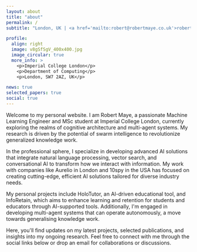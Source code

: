 ```yaml
---
layout: about
title: "about"
permalink: /
subtitle: "London, UK | <a href='mailto:robert@robertmaye.co.uk'>robert@robertmaye.co.uk</a> | Motivated by the synergy of AI and human cognition."

profile:
  align: right
  image: v8gSfSgV_400x400.jpg
  image_circular: true
  more_info: >
    <p>Imperial College London</p>
    <p>Department of Computing</p>
    <p>London, SW7 2AZ, UK</p>

news: true
selected_papers: true
social: true
---
```


Welcome to my personal website. I am Robert Maye, a passionate Machine Learning Engineer and MSc student at Imperial College London, currently exploring the realms of cognitive architecture and multi-agent systems. My research is driven by the potential of swarm intelligence to revolutionize generalized knowledge work.

In the professional sphere, I specialize in developing advanced AI solutions that integrate natural language processing, vector search, and conversational AI to transform how we interact with information. My work with companies like Aurelio in London and 10spy in the USA has focused on creating cutting-edge, efficient AI solutions tailored for diverse industry needs.

My personal projects include HoloTutor, an AI-driven educational tool, and InfoRetain, which aims to enhance learning and retention for students and educators through AI-supported tools. Additionally, I'm engaged in developing multi-agent systems that can operate autonomously, a move towards generalising knowledge work.

Here, you'll find updates on my latest projects, selected publications, and insights into my ongoing research. Feel free to connect with me through the social links below or drop an email for collaborations or discussions.
